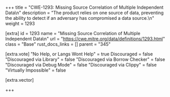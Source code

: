 +++
title = "CWE-1293: Missing Source Correlation of Multiple Independent Data\n"
description = "The product relies on one source of data, preventing the ability to detect if an adversary has compromised a data source.\n"
weight = 1293

[extra]
id = 1293
name = "Missing Source Correlation of Multiple Independent Data\n"
url = "https://cwe.mitre.org/data/definitions/1293.html"
class = "Base"
rust_docs_links = []
parent = "345"

[extra.vote]
"No Help, or Langs Wont Help" = true
Discouraged = false
"Discouraged via Library" = false
"Discouraged via Borrow Checker" = false
"Discouraged via Debug Mode" = false
"Discouraged via Clippy" = false
"Virtually Impossible" = false

[extra.vector]

+++